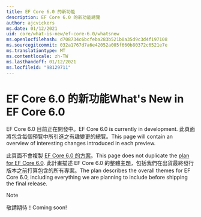 ```yaml
---
title: EF Core 6.0 的新功能
description: EF Core 6.0 的新功能總覽
author: ajcvickers
ms.date: 01/12/2021
uid: core/what-is-new/ef-core-6.0/whatsnew
ms.openlocfilehash: d708734c6bcfeba283b521b0a35d9c3d4f197108
ms.sourcegitcommit: 032a1767d7a6e42052a005f660b80372c6521e7e
ms.translationtype: MT
ms.contentlocale: zh-TW
ms.lasthandoff: 01/12/2021
ms.locfileid: "98129711"
---
```

# <a name="whats-new-in-ef-core-60"></a><span data-ttu-id="34a46-103">EF Core 6.0 的新功能</span><span class="sxs-lookup"><span data-stu-id="34a46-103">What's New in EF Core 6.0</span></span>

<span data-ttu-id="34a46-104">EF Core 6.0 目前正在開發中。</span><span class="sxs-lookup"><span data-stu-id="34a46-104">EF Core 6.0 is currently in development.</span></span> <span data-ttu-id="34a46-105">此頁面將包含每個預覽中所引進之有趣變更的總覽。</span><span class="sxs-lookup"><span data-stu-id="34a46-105">This page will contain an overview of interesting changes introduced in each preview.</span></span>

<span data-ttu-id="34a46-106">此頁面不會複製 [EF Core 6.0 的方案](xref:core/what-is-new/ef-core-6.0/plan)。</span><span class="sxs-lookup"><span data-stu-id="34a46-106">This page does not duplicate the [plan for EF Core 6.0](xref:core/what-is-new/ef-core-6.0/plan).</span></span> <span data-ttu-id="34a46-107">此計畫描述 EF Core 6.0 的整體主題，包括我們在出貨最終發行版本之前打算包含的所有專案。</span><span class="sxs-lookup"><span data-stu-id="34a46-107">The plan describes the overall themes for EF Core 6.0, including everything we are planning to include before shipping the final release.</span></span>

> [!NOTE]
> <span data-ttu-id="34a46-108">敬請期待！</span><span class="sxs-lookup"><span data-stu-id="34a46-108">Coming soon!</span></span>
